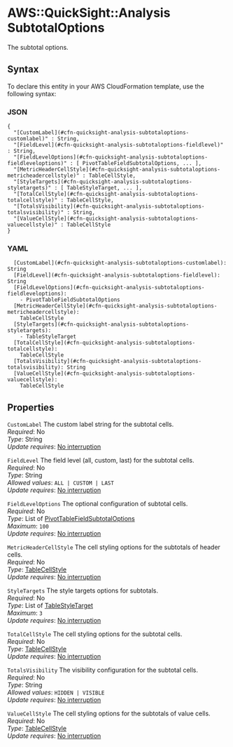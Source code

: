 # AWS::QuickSight::Analysis SubtotalOptions<a name="aws-properties-quicksight-analysis-subtotaloptions"></a>

The subtotal options\.

## Syntax<a name="aws-properties-quicksight-analysis-subtotaloptions-syntax"></a>

To declare this entity in your AWS CloudFormation template, use the following syntax:

### JSON<a name="aws-properties-quicksight-analysis-subtotaloptions-syntax.json"></a>

```
{
  "[CustomLabel](#cfn-quicksight-analysis-subtotaloptions-customlabel)" : String,
  "[FieldLevel](#cfn-quicksight-analysis-subtotaloptions-fieldlevel)" : String,
  "[FieldLevelOptions](#cfn-quicksight-analysis-subtotaloptions-fieldleveloptions)" : [ PivotTableFieldSubtotalOptions, ... ],
  "[MetricHeaderCellStyle](#cfn-quicksight-analysis-subtotaloptions-metricheadercellstyle)" : TableCellStyle,
  "[StyleTargets](#cfn-quicksight-analysis-subtotaloptions-styletargets)" : [ TableStyleTarget, ... ],
  "[TotalCellStyle](#cfn-quicksight-analysis-subtotaloptions-totalcellstyle)" : TableCellStyle,
  "[TotalsVisibility](#cfn-quicksight-analysis-subtotaloptions-totalsvisibility)" : String,
  "[ValueCellStyle](#cfn-quicksight-analysis-subtotaloptions-valuecellstyle)" : TableCellStyle
}
```

### YAML<a name="aws-properties-quicksight-analysis-subtotaloptions-syntax.yaml"></a>

```
  [CustomLabel](#cfn-quicksight-analysis-subtotaloptions-customlabel): String
  [FieldLevel](#cfn-quicksight-analysis-subtotaloptions-fieldlevel): String
  [FieldLevelOptions](#cfn-quicksight-analysis-subtotaloptions-fieldleveloptions): 
    - PivotTableFieldSubtotalOptions
  [MetricHeaderCellStyle](#cfn-quicksight-analysis-subtotaloptions-metricheadercellstyle): 
    TableCellStyle
  [StyleTargets](#cfn-quicksight-analysis-subtotaloptions-styletargets): 
    - TableStyleTarget
  [TotalCellStyle](#cfn-quicksight-analysis-subtotaloptions-totalcellstyle): 
    TableCellStyle
  [TotalsVisibility](#cfn-quicksight-analysis-subtotaloptions-totalsvisibility): String
  [ValueCellStyle](#cfn-quicksight-analysis-subtotaloptions-valuecellstyle): 
    TableCellStyle
```

## Properties<a name="aws-properties-quicksight-analysis-subtotaloptions-properties"></a>

`CustomLabel`  <a name="cfn-quicksight-analysis-subtotaloptions-customlabel"></a>
The custom label string for the subtotal cells\.  
*Required*: No  
*Type*: String  
*Update requires*: [No interruption](https://docs.aws.amazon.com/AWSCloudFormation/latest/UserGuide/using-cfn-updating-stacks-update-behaviors.html#update-no-interrupt)

`FieldLevel`  <a name="cfn-quicksight-analysis-subtotaloptions-fieldlevel"></a>
The field level \(all, custom, last\) for the subtotal cells\.  
*Required*: No  
*Type*: String  
*Allowed values*: `ALL | CUSTOM | LAST`  
*Update requires*: [No interruption](https://docs.aws.amazon.com/AWSCloudFormation/latest/UserGuide/using-cfn-updating-stacks-update-behaviors.html#update-no-interrupt)

`FieldLevelOptions`  <a name="cfn-quicksight-analysis-subtotaloptions-fieldleveloptions"></a>
The optional configuration of subtotal cells\.  
*Required*: No  
*Type*: List of [PivotTableFieldSubtotalOptions](aws-properties-quicksight-analysis-pivottablefieldsubtotaloptions.md)  
*Maximum*: `100`  
*Update requires*: [No interruption](https://docs.aws.amazon.com/AWSCloudFormation/latest/UserGuide/using-cfn-updating-stacks-update-behaviors.html#update-no-interrupt)

`MetricHeaderCellStyle`  <a name="cfn-quicksight-analysis-subtotaloptions-metricheadercellstyle"></a>
The cell styling options for the subtotals of header cells\.  
*Required*: No  
*Type*: [TableCellStyle](aws-properties-quicksight-analysis-tablecellstyle.md)  
*Update requires*: [No interruption](https://docs.aws.amazon.com/AWSCloudFormation/latest/UserGuide/using-cfn-updating-stacks-update-behaviors.html#update-no-interrupt)

`StyleTargets`  <a name="cfn-quicksight-analysis-subtotaloptions-styletargets"></a>
The style targets options for subtotals\.  
*Required*: No  
*Type*: List of [TableStyleTarget](aws-properties-quicksight-analysis-tablestyletarget.md)  
*Maximum*: `3`  
*Update requires*: [No interruption](https://docs.aws.amazon.com/AWSCloudFormation/latest/UserGuide/using-cfn-updating-stacks-update-behaviors.html#update-no-interrupt)

`TotalCellStyle`  <a name="cfn-quicksight-analysis-subtotaloptions-totalcellstyle"></a>
The cell styling options for the subtotal cells\.  
*Required*: No  
*Type*: [TableCellStyle](aws-properties-quicksight-analysis-tablecellstyle.md)  
*Update requires*: [No interruption](https://docs.aws.amazon.com/AWSCloudFormation/latest/UserGuide/using-cfn-updating-stacks-update-behaviors.html#update-no-interrupt)

`TotalsVisibility`  <a name="cfn-quicksight-analysis-subtotaloptions-totalsvisibility"></a>
The visibility configuration for the subtotal cells\.  
*Required*: No  
*Type*: String  
*Allowed values*: `HIDDEN | VISIBLE`  
*Update requires*: [No interruption](https://docs.aws.amazon.com/AWSCloudFormation/latest/UserGuide/using-cfn-updating-stacks-update-behaviors.html#update-no-interrupt)

`ValueCellStyle`  <a name="cfn-quicksight-analysis-subtotaloptions-valuecellstyle"></a>
The cell styling options for the subtotals of value cells\.  
*Required*: No  
*Type*: [TableCellStyle](aws-properties-quicksight-analysis-tablecellstyle.md)  
*Update requires*: [No interruption](https://docs.aws.amazon.com/AWSCloudFormation/latest/UserGuide/using-cfn-updating-stacks-update-behaviors.html#update-no-interrupt)